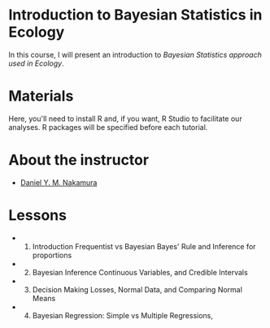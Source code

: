 # Introduction to Bayesian Statistics in Ecology
In this course, I will present an introduction to *Bayesian Statistics approach used in Ecology*.

# Materials
Here, you'll need to install R and, if you want, R Studio to facilitate our analyses. R packages will be specified before each tutorial.  

# About the instructor
- [Daniel Y. M. Nakamura](http://www.instagram.com/danimelzz) 

# Lessons
- 1. Introduction
Frequentist vs Bayesian
Bayes' Rule
and Inference for proportions

- 2. Bayesian Inference
Continuous Variables, and Credible Intervals

- 3. Decision Making
Losses, Normal Data, and Comparing Normal Means

- 4. Bayesian Regression: Simple vs Multiple Regressions, 
